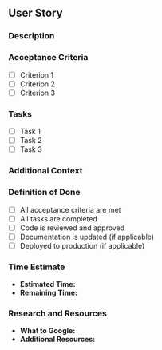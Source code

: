 ## User Story

### Description

<!-- A clear and concise description of what the user wants to achieve. -->

### Acceptance Criteria

<!-- Conditions that must be met for the issue to be considered complete. -->

- [ ] Criterion 1
- [ ] Criterion 2
- [ ] Criterion 3

### Tasks

<!-- A list of tasks that need to be completed to resolve the issue. -->

- [ ] Task 1
- [ ] Task 2
- [ ] Task 3

### Additional Context

<!-- Add any other context or screenshots about the issue here. -->

### Definition of Done

<!-- What does it mean for this issue to be done? -->

- [ ] All acceptance criteria are met
- [ ] All tasks are completed
- [ ] Code is reviewed and approved
- [ ] Documentation is updated (if applicable)
- [ ] Deployed to production (if applicable)

### Time Estimate

- **Estimated Time:** <!-- e.g., 2 hours, 30 minutes -->
- **Remaining Time:** <!-- e.g., 1 hour, 45 minutes -->

### Research and Resources

- **What to Google:** <!-- e.g., "How to implement feature X in Y framework" -->
- **Additional Resources:** <!-- e.g., links to relevant documentation or tutorials -->